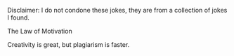 Disclaimer: I do not condone these jokes, they are from a collection of jokes I found.

The Law of Motivation

Creativity is great, but plagiarism is faster.

